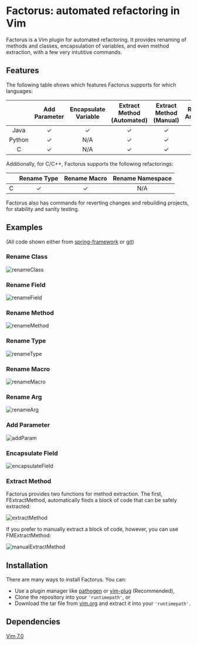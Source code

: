 # Factorus: automated refactoring in Vim

Factorus is a Vim plugin for automated refactoring. It provides 
renaming of methods and classes, encapsulation of variables, 
and even method extraction, with a few very intutitive commands.

## Features

The following table shows which features Factorus supports for
which languages:

|              |Add  Parameter|Encapsulate Variable|Extract Method (Automated)|Extract Method (Manual)|Rename  Argument|Rename Class|Rename Method |Rename Field|
|:------------:|:------------:|:------------------:|:------------------------:|:---------------------:|:--------------:|:----------:|:------------:|:----------:|
|     Java     |   &#10003;   |      &#10003;      |         &#10003;         |        &#10003;       |    &#10003;    |  &#10003;  |   &#10003;   |  &#10003;  |
|    Python    |   &#10003;   |         N/A        |         &#10003;         |        &#10003;       |    &#10003;    |  &#10003;  |   &#10003;   |     N/A    |
|      C       |   &#10003;   |         N/A        |         &#10003;         |        &#10003;       |    &#10003;    |    N/A     |   &#10003;   |  &#10003;  |

Additionally, for C/C++, Factorus supports the following refactorings:

|              |Rename Type|Rename Macro|Rename Namespace|
|:------------:|:---------:|:----------:|:--------------:|
|      C       |  &#10003; |  &#10003;  |      N/A       |

Factorus also has commands for reverting changes and rebuilding projects, for stability and sanity testing.

## Examples
(All code shown either from [spring-framework](https://github.com/spring-projects/spring-framework) or [git](https://github.com/git/git))

### Rename Class
![renameClass](https://raw.githubusercontent.com/apalmer1377/factorus/language-upgrade/media/renameclass.gif)

### Rename Field
![renameField](https://raw.githubusercontent.com/apalmer1377/factorus/language-upgrade/media/renamefield.gif)

### Rename Method
![renameMethod](https://raw.githubusercontent.com/apalmer1377/factorus/language-upgrade/media/renamemethod.gif)

### Rename Type
![renameType](https://raw.githubusercontent.com/apalmer1377/factorus/language-upgrade/media/renametype.gif)

### Rename Macro
![renameMacro](https://raw.githubusercontent.com/apalmer1377/factorus/language-upgrade/media/renamemacro.gif)

### Rename Arg
![renameArg](https://raw.githubusercontent.com/apalmer1377/factorus/language-upgrade/media/renamearg.gif)

### Add Parameter
![addParam](https://raw.githubusercontent.com/apalmer1377/factorus/language-upgrade/media/addparam.gif)

### Encapsulate Field
![encapsulateField](https://raw.githubusercontent.com/apalmer1377/factorus/language-upgrade/media/encapsulate.gif)

### Extract Method
Factorus provides two functions for method extraction.  The first, FExtractMethod, automatically finds a block
of code that can be safely extracted:

![extractMethod](https://raw.githubusercontent.com/apalmer1377/factorus/language-upgrade/media/extract.gif)

If you prefer to manually extract a block of code, however, you can use FMExtractMethod:

![manualExtractMethod](https://raw.githubusercontent.com/apalmer1377/factorus/language-upgrade/media/manualextract.gif)

## Installation

There are many ways to install Factorus. You can:

+ Use a plugin manager like [pathogen](https://github.com/tpope/vim-pathogen) or [vim-plug](https://github.com/junegunn/vim-plug) (Recommended), 
+ Clone the repository into your `'runtimepath'`, or
+ Download the tar file from [vim.org](http://www.vim.org/) and extract it into your `'runtimepath'`.

## Dependencies

[Vim 7.0](http://www.vim.org/)
